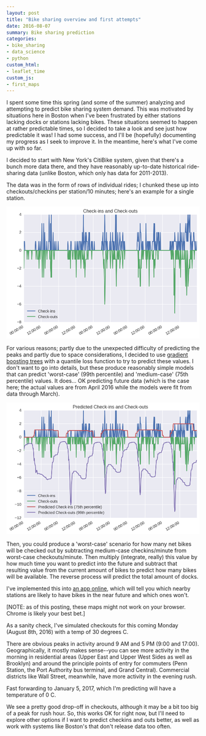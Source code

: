 ```yaml
---
layout: post
title: "Bike sharing overview and first attempts"
date: 2016-08-07
summary: Bike sharing prediction
categories:
- bike_sharing
- data_science
- python
custom_html:
- leaflet_time
custom_js:
- first_maps
---
```


I spent some time this spring (and some of the summer) analyzing and attempting to predict bike sharing system demand. This was motivated by situations here in Boston when I've been frustrated by either stations lacking docks or stations lacking bikes. These situations seemed to happen at rather predictable times, so I decided to take a look and see just how predictable it was! I had some success, and I'll be (hopefully) documenting my progress as I seek to improve it. In the meantime, here's what I've come up with so far.

I decided to start with New York's CitiBike system, given that there's a bunch more data there, and they have reasonably up-to-date historical ride-sharing data (unlike Boston, which only has data for 2011-2013).

The data was in the form of rows of individual rides; I chunked these up into checkouts/checkins per station/10 minutes; here's an example for a single station.

![checkins and checkouts](/files/images/checkin_out.png)

For various reasons; partly due to the unexpected difficulty of predicting the peaks and partly due to space considerations, I decided to use [gradient boosting trees](https://en.wikipedia.org/wiki/Gradient_boosting#Gradient_tree_boosting) with a quantile loss function to try to predict these values. I don't want to go into details, but these produce reasonably simple models that can predict 'worst-case' (99th percentile) and 'medium-case' (75th percentile) values. It does... OK predicting future data (which is the case here; the actual values are from April 2016 while the models were fit from data through March).

![predicted checkins and checkouts](/files/images/pred_checkin_out.png)

Then, you could produce a 'worst-case' scenario for how many net bikes will be checked out by subtracting medium-case checkins/minute from worst-case checkouts/minute. Then multiply (integrate, really) this value by how much time you want to predict into the future and subtract that resulting value from the current amount of bikes to predict how many bikes will be available. The reverse process will predict the total amount of docks.

I've implemented this into [an app online](https://bike-share-trip-planner.herokuapp.com), which will tell you which nearby stations are likely to have bikes in the near future and which ones won't.

[NOTE: as of this posting, these maps might not work on your browser. Chrome is likely your best bet.]

As a sanity check, I've simulated checkouts for this coming Monday (August 8th, 2016) with a temp of 30 degrees C. 

<div class="nyc_bike_share" id="map_warm"></div>

There are obvious peaks in activity around 9 AM and 5 PM (9:00 and 17:00). Geographically, it mostly makes sense--you can see more activity in the morning in residential areas (Upper East and Upper West Sides as well as Brooklyn) and around the principle points of entry for commuters (Penn Station, the Port Authority bus terminal, and Grand Central). Commercial districts like Wall Street, meanwhile, have more activity in the evening rush.

Fast forwarding to January 5, 2017, which I'm predicting will have a temperature of 0 C.

<div class="nyc_bike_share" id="map_cold"></div>

We see a pretty good drop-off in checkouts, although it may be a bit too big of a peak for rush hour. So, this works OK for right now, but I'll need to explore other options if I want to predict checkins and outs better, as well as work with systems like Boston's that don't release data too often. 